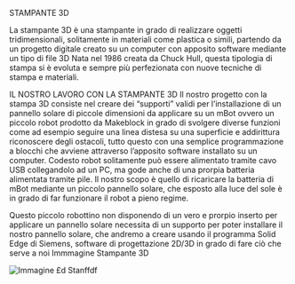 STAMPANTE 3D

La stampante 3D è una stampante in grado di realizzare oggetti tridimensionali,
solitamente in materiali come plastica o simili, partendo da un progetto digitale
creato su un computer con apposito software mediante un tipo di file 3D
Nata nel 1986 creata da Chuck Hull, questa tipologia di stampa si è evoluta e
sempre più perfezionata con nuove tecniche di stampa e materiali.

IL NOSTRO LAVORO CON LA STAMPANTE 3D
Il nostro progetto con la stampa 3D consiste nel creare dei “supporti” validi per
l’installazione di un pannello solare di piccole dimensioni da applicare su un mBot
ovvero un piccolo robot prodotto da Makeblock in grado di svolgere diverse
funzioni come ad esempio seguire una linea distesa su una superficie e addirittura
riconoscere degli ostacoli, tutto questo con una semplice programmazione a
blocchi che avviene attraverso l’apposito software installato su un computer.
Codesto robot solitamente può essere alimentato tramite cavo USB collegandolo
ad un PC, ma gode anche di una prorpia batteria alimentata tramite pile.
Il nostro scopo è quello di ricaricare la batteria di mBot mediante un piccolo
pannello solare, che esposto alla luce del sole è in grado di far funzionare il robot
a pieno regime.

Questo piccolo robottino non disponendo di un vero e prorpio inserto per applicare
un pannello solare necessita di un supporto per poter installare il nostro pannello
solare, che andremo a creare usando il programma Solid Edge di Siemens,
software di progettazione 2D/3D in grado di fare ciò che serve a noi
Immmagine Stampante 3D



![Immagine £d Stanffdf](https://user-images.githubusercontent.com/101649675/160807429-78929ed3-00b2-450b-a93a-6ca109d6576d.png)
